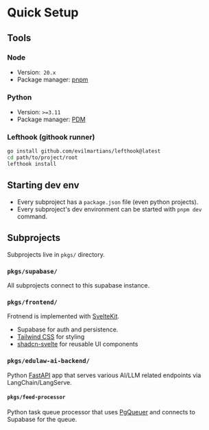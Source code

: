 # Quick Setup

## Tools

### Node

- Version:` 20.x`
- Package manager: [pnpm](https://pnpm.io/)

### Python

- Version: `>=3.11`
- Package manager: [PDM](https://pdm-project.org/en/latest/)

### Lefthook (githook runner)

```bash
go install github.com/evilmartians/lefthook@latest
cd path/to/project/root
lefthook install
```

## Starting dev env

- Every subproject has a `package.json` file (even python projects).
- Every subproject's dev environment can be started with `pnpm dev` command.

## Subprojects

Subprojects live in `pkgs/` directory.

### `pkgs/supabase/`

All subprojects connect to this supabase instance.

### `pkgs/frontend/`

Frotnend is implemented with [SvelteKit](https://svelte.dev/).

- Supabase for auth and persistence.
- [Tailwind CSS](https://tailwindcss.com/) for styling
- [shadcn-svelte](https://www.shadcn-svelte.com/) for reusable UI components


### `pkgs/edulaw-ai-backend/`

Python [FastAPI](https://fastapi.tiangolo.com/) app that serves various
AI/LLM related endpoints via LangChain/LangServe.

#### `pkgs/feed-processor`

Python task queue processor that uses [PgQueuer](https://github.com/janbjorge/pgqueuer) 
and connects to Supabase for the queue.
